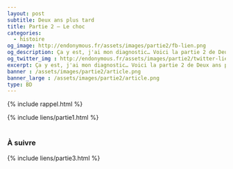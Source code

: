 ```yaml
---
layout: post
subtitle: Deux ans plus tard
title: Partie 2 – Le choc
categories:
  - histoire
og_image: http://endonymous.fr/assets/images/partie2/fb-lien.png
og_description: Ça y est, j'ai mon diagnostic… Voici la partie 2 de Deux ans plus tard, le choc.
og_twitter_img : http://endonymous.fr/assets/images/partie2/twitter-lien.png
excerpt: Ça y est, j'ai mon diagnostic… Voici la partie 2 de Deux ans plus tard, le choc.
banner : /assets/images/partie2/article.png
banner_large : /assets/images/partie2/article.png
type: BD
---
```


{% include rappel.html %}
<div class="flex-link">
{% include liens/partie1.html %}
</div>

<div class="graph">
    <img src="/assets/images/partie2/02- (1).png" alt="">
    <img src="/assets/images/partie2/02- (2).png" alt="">
    <img src="/assets/images/partie2/02- (3).png" alt="">
    <img src="/assets/images/partie2/02- (4).png" alt="">
    <img src="/assets/images/partie2/02- (5).png" alt="">
    <img src="/assets/images/partie2/02- (6).png" alt="">
    <img src="/assets/images/partie2/02- (7).png" alt="">
    <img src="/assets/images/partie2/02- (8).png" alt="">
    <img src="/assets/images/partie2/02- (9).png" alt="">
    <img src="/assets/images/partie2/02- (10).png" alt="">
    <img src="/assets/images/partie2/02- (11).png" alt="">
    <img src="/assets/images/partie2/02- (12).png" alt="">
</div>
<h3>À suivre</h3>

<div class="flex-link">{% include liens/partie3.html %}</div>
